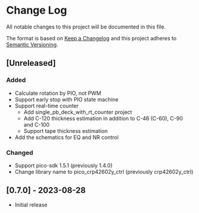 # Change Log
All notable changes to this project will be documented in this file.

The format is based on [Keep a Changelog](http://keepachangelog.com/)
and this project adheres to [Semantic Versioning](http://semver.org/).

## [Unreleased]
### Added
* Calculate rotation by PIO, not PWM
* Support early stop with PIO state machine
* Support real-time counter
  * Add single_pb_deck_with_rt_counter project
  * Add C-120 thickness estimation in addition to C-46 (C-60), C-90 and C-100
  * Support tape thickness estimation
* Add the schematics for EQ and NR control
### Changed
* Support pico-sdk 1.5.1 (previously 1.4.0)
* Change library name to pico_crp42602y_ctrl (previously crp42602y_ctrl)

## [0.7.0] - 2023-08-28
* Initial release